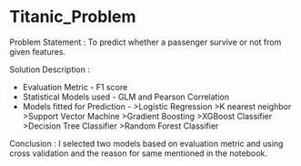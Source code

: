 # Titanic_Problem
Problem Statement : To predict whether a passenger survive or not from given features.

Solution Description : 
* Evaluation Metric - F1 score
* Statistical Models used - GLM and Pearson Correlation
* Models fitted for Prediction - >Logistic Regression
                  >K nearest neighbor
                  >Support Vector Machine
                  >Gradient Boosting
                  >XGBoost Classifier
                  >Decision Tree Classifier
                  >Random Forest Classifier

Conclusion : I selected two models based on evaluation metric and using cross validation and the reason for same mentioned in the notebook.
